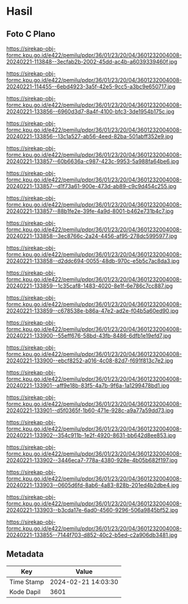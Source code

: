 # Hasil

## Foto C Plano

https://sirekap-obj-formc.kpu.go.id/e422/pemilu/pdpr/36/01/23/20/04/3601232004008-20240221-113848--3ecfab2b-2002-45dd-ac4b-a6039339460f.jpg

https://sirekap-obj-formc.kpu.go.id/e422/pemilu/pdpr/36/01/23/20/04/3601232004008-20240221-114455--6ebd4923-3a5f-42e5-9cc5-a3bc9e650717.jpg

https://sirekap-obj-formc.kpu.go.id/e422/pemilu/pdpr/36/01/23/20/04/3601232004008-20240221-133856--6960d3d7-8a4f-4100-bfc3-3de1954b175c.jpg

https://sirekap-obj-formc.kpu.go.id/e422/pemilu/pdpr/36/01/23/20/04/3601232004008-20240221-133856--13c1a527-ab56-4eed-82ba-501abff352e9.jpg

https://sirekap-obj-formc.kpu.go.id/e422/pemilu/pdpr/36/01/23/20/04/3601232004008-20240221-133857--60b6636a-c987-423c-9953-5a988fa64be6.jpg

https://sirekap-obj-formc.kpu.go.id/e422/pemilu/pdpr/36/01/23/20/04/3601232004008-20240221-133857--d1f73a61-900e-473d-ab89-c9c9d454c255.jpg

https://sirekap-obj-formc.kpu.go.id/e422/pemilu/pdpr/36/01/23/20/04/3601232004008-20240221-133857--88b1fe2e-39fe-4a9d-8001-b462e731b4c7.jpg

https://sirekap-obj-formc.kpu.go.id/e422/pemilu/pdpr/36/01/23/20/04/3601232004008-20240221-133858--3ec8766c-2a24-4456-af95-278dc5995977.jpg

https://sirekap-obj-formc.kpu.go.id/e422/pemilu/pdpr/36/01/23/20/04/3601232004008-20240221-133858--d2ddc694-0055-48db-970c-e5b5c7ac8da3.jpg

https://sirekap-obj-formc.kpu.go.id/e422/pemilu/pdpr/36/01/23/20/04/3601232004008-20240221-133859--1c35caf8-1483-4020-8e1f-6e786c7cc887.jpg

https://sirekap-obj-formc.kpu.go.id/e422/pemilu/pdpr/36/01/23/20/04/3601232004008-20240221-133859--c678538e-b86a-47e2-ad2e-f04b5a60ed90.jpg

https://sirekap-obj-formc.kpu.go.id/e422/pemilu/pdpr/36/01/23/20/04/3601232004008-20240221-133900--55eff676-58bd-43fb-8486-6dfb1e19efd7.jpg

https://sirekap-obj-formc.kpu.go.id/e422/pemilu/pdpr/36/01/23/20/04/3601232004008-20240221-133900--ebcf8252-a016-4c08-82d7-f691f813c7e2.jpg

https://sirekap-obj-formc.kpu.go.id/e422/pemilu/pdpr/36/01/23/20/04/3601232004008-20240221-133901--aff9e18b-83f5-4a7b-9f6a-1a1299478bd1.jpg

https://sirekap-obj-formc.kpu.go.id/e422/pemilu/pdpr/36/01/23/20/04/3601232004008-20240221-133901--d5f0365f-1b60-471e-928c-a9a77a59dd73.jpg

https://sirekap-obj-formc.kpu.go.id/e422/pemilu/pdpr/36/01/23/20/04/3601232004008-20240221-133902--354c911b-1e2f-4920-8631-bb642d8ee853.jpg

https://sirekap-obj-formc.kpu.go.id/e422/pemilu/pdpr/36/01/23/20/04/3601232004008-20240221-133902--3446eca7-778a-4380-928e-4b05b682f197.jpg

https://sirekap-obj-formc.kpu.go.id/e422/pemilu/pdpr/36/01/23/20/04/3601232004008-20240221-133903--0605d6fd-8ab6-4a83-828b-201ed4b2dbe4.jpg

https://sirekap-obj-formc.kpu.go.id/e422/pemilu/pdpr/36/01/23/20/04/3601232004008-20240221-133903--b3cda17e-6ad0-4560-9296-506a9845bf52.jpg

https://sirekap-obj-formc.kpu.go.id/e422/pemilu/pdpr/36/01/23/20/04/3601232004008-20240221-133855--7144f703-d852-40c2-b5ed-c2a906db3481.jpg


## Metadata

| Key        | Value               |
| ---------- | ------------------- |
| Time Stamp | 2024-02-21 14:03:30 |
| Kode Dapil | 3601                |



